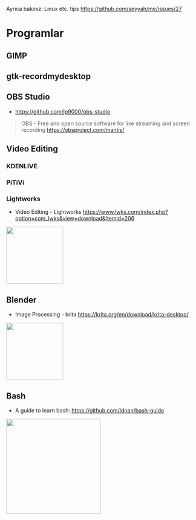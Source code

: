Ayrıca bakınız: Linux etc. tips <https://github.com/seyyah/me/issues/27>

# Programlar
## GIMP
## gtk-recordmydesktop
## OBS Studio
- https://github.com/jp9000/obs-studio
> OBS - Free and open source software for live streaming and screen recording https://obsproject.com/mantis/

## Video Editing
### KDENLIVE
### PiTiVi
### Lightworks
- Video Editing - Lightworks https://www.lwks.com/index.php?option=com_lwks&view=download&Itemid=206

<img height=150 src=https://www.lwks.com/components/com_lwks/assets/images/lwksgui-win.jpg>

## Blender
- Image Processing - krita https://krita.org/en/download/krita-desktop/

<img height=150 src=https://krita.org/wp-content/uploads/2016/06/user-interface30.png>

## Bash
- A guide to learn bash: https://github.com/Idnan/bash-guide

<img height=250 src=https://cloud.githubusercontent.com/assets/263237/25607925/7fdc5b00-2f21-11e7-9eb1-e11c7412fbf9.png>
